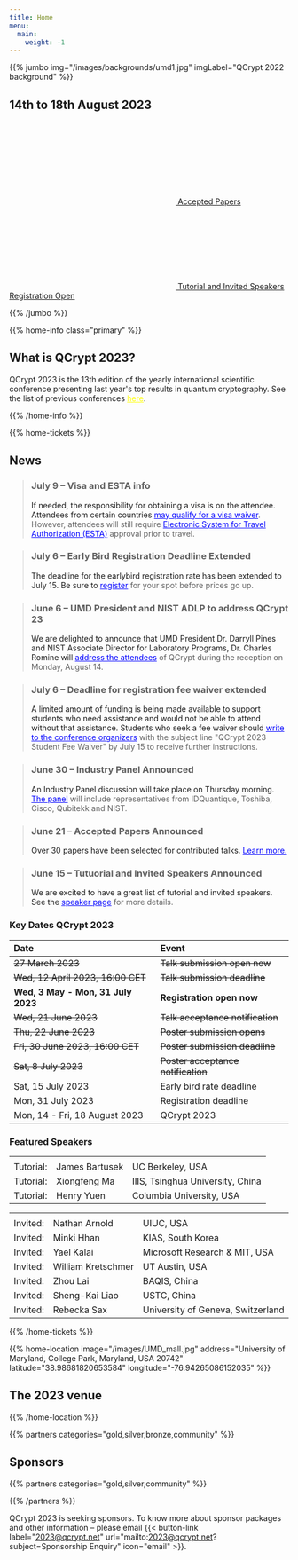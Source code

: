 ```yaml
---
title: Home
menu:
  main:
    weight: -1
---
```

<!-- JUMBO -->
{{% jumbo img="/images/backgrounds/umd1.jpg" imgLabel="QCrypt 2022 background" %}}

## 14th to 18th August 2023
<!--
### 2021: online conference

<a class="btn primary btn-lg" style="margin-top: 1em;" href="/2023">Host QCrypt 2023</a>
-->


<a class="btn primary btn-lg" href="/accepted-papers">
 <svg class="icon icon-cfp"><use xlink:href="#cfp"></use></svg>
    Accepted Papers
</a>

<a class="btn primary btn-lg" href="/speakers">
 <svg class="icon icon-cfp"><use xlink:href="#cfp"></use></svg>
    Tutorial and Invited Speakers
</a>

<a class="btn primary btn-lg" href="/registration">
    Registration Open
</a>

{{% /jumbo %}}

<!-- CNCF LOGO
{{% home-info what="" class="primary" %}}

<h3 style="text-align:center;">Supported by</h2>
<img src="/images/logos/cncf-white.png" alt="cncf-logo" style="width:50%;margin-left:auto;margin-right:auto;display: block;"/>
{{% /home-info %}}

-->


<!-- YOUTUBE SECTION
{{< youtube-section link="i-MKPPKWJuE" title="Watch 2018 best moments" class="" >}}
 -->

<!-- INFO -->
{{% home-info class="primary" %}}

## What is QCrypt 2023?

QCrypt 2023 is the 13th edition of the yearly international scientific conference presenting last year's top results in quantum cryptography. See the list of previous conferences <a style="color: yellow" href="/charter/#history-of-qcrypt">here</a>.

{{% /home-info %}}

{{% home-tickets %}}

## News
	
> <h3>July 9 – <strong>Visa and ESTA info</h3></strong><a style="text-align:left">If needed, the responsibility for obtaining a visa is on the attendee. Attendees from certain countries <a style="color: blue" href="https://esta.cbp.dhs.gov/esta">may qualify for a visa waiver</a>. However, attendees will still require <a style="color: blue" href="https://esta.cbp.dhs.gov/esta">Electronic System for Travel Authorization (ESTA)</a> approval prior to travel.</a>
		
> <h3>July 6 – <strong>Early Bird Registration Deadline Extended</h3></strong><a style="text-align:left">The deadline for the earlybird registration rate has been extended to July 15. Be sure to <a style="color: blue" href="/registration">register</a> for your spot before prices go up.</a>
		
> <h3>June 6 – <strong>UMD President and NIST ADLP to address QCrypt 23</h3></strong><a style="text-align:left">We are delighted to announce that UMD President Dr. Darryll Pines and NIST Associate Director for Laboratory Programs, Dr. Charles Romine will <a style="color: blue" href="/speakers">address the attendees</a> of QCrypt during the reception on Monday, August 14.</a>
		
> <h3>July 6 – <strong>Deadline for registration fee waiver extended</strong></h3><a style="text-align:left"> A limited amount of funding is being made available to support students who need assistance and would not be able to attend without that assistance. Students who seek a fee waiver should <a style="color: blue" href="mailto:2023@qcrypt.net?subject=Sponsorship Enquiry">write to the conference organizers</a> with the subject line "QCrypt 2023 Student Fee Waiver" by July 15 to receive further instructions.</a>
		
> <h3>June 30 – <strong>Industry Panel Announced</strong></h3><a style="text-align:left">An Industry Panel discussion will take place on Thursday morning. <a style="color: blue" href="/speakers">The panel</a> will include representatives from IDQuantique, Toshiba, Cisco, Qubitekk and NIST.</a>
		
> <h3>June 21 – <strong>Accepted Papers Announced</h3></strong><a style="text-align:left"> Over 30 papers have been selected for contributed talks. <a style="color: blue" href="/accepted-papers">Learn more.</a></a>
		
> <h3>June 15 – <strong>Tutuorial and Invited Speakers Announced</h3></strong><a style="text-align:left">We are excited to have a great list of tutorial and invited speakers. See the <a style="color: blue" href="/speakers">speaker page</a> for more details.</a>
		

### <strong>Key Dates QCrypt 2023</strong>
|Date |Event|
|:----|:----|
|<strike> 27 March 2023 </strike> | <!-- <a href="https://hotcrp.science.uva.nl/" target="_blank"> --> <strike> Talk submission open now </strike>|
|<strike> Wed, 12 April 2023, 16:00 CET </strike> | <strike> Talk submission deadline </strike>|
|<strong> Wed, 3 May - Mon, 31 July 2023 </strong>| <strong> Registration open now </Strong>|
|<strike> Wed, 21 June 2023</strike>|<strike> Talk acceptance notification </strike>|
|<strike>Thu, 22 June 2023</strike>|<strike> Poster submission opens</strike>|
|<strike>Fri, 30 June 2023, 16:00 CET</strike>|<strike>Poster submission deadline</strike>|
|<strike>Sat, 8 July 2023</strike>| <strike>Poster acceptance notification</strike>|
|Sat, 15 July 2023| Early bird rate deadline|
|Mon, 31 July 2023| Registration deadline|
|Mon, 14 - Fri, 18 August 2023| QCrypt 2023|

### <strong>Featured Speakers</strong>

| | | |
|:----|:----|:----|
| | | |
|Tutorial:| James Bartusek | UC Berkeley, USA|
|Tutorial:| Xiongfeng Ma | IIIS, Tsinghua University, China|
|Tutorial:| Henry Yuen | Columbia University, USA|


| | | |
|:----|:----|:----
| | | |
|Invited:| Nathan Arnold | UIUC, USA|
|Invited:| Minki Hhan | KIAS, South Korea|
|Invited:| Yael Kalai | Microsoft Research & MIT, USA|
|Invited:| William Kretschmer | UT Austin, USA|
|Invited:| Zhou Lai | BAQIS, China|
|Invited:| Sheng-Kai Liao | USTC, China|
|Invited:| Rebecka Sax | University of Geneva, Switzerland|


<!-- ### August 28th. 2022 | About conference record
Due to time zone, We know that it is difficult for you to participate in the meeting all the time. All the talks will be recorded and made available on the online platform (EventX) a few hours later for our participants.

### August 27th. 2022 | Prerecorded contributed talks videos now available
Please click our Youtube channel <a style="color: blue" href="https://www.youtube.com/playlist?list=PLVgC3LSv44hDpTUj7q3_sHkjEiiyUxWCJ">here</a>.

### August 27th. 2022 | Conference link sent out
We have sent the conference link for registered participants. Please click the <a style="color: blue" href="/participate/">manual</a> for the instructions. We also send the instructions for Zoom webinar speakers (tutorial, invited, contributed) and session chairs. You can also find <a style="color: blue" href="/participate/#instructions-for-zoom-webinar-speakers-tutorial-invited-contributed">the information</a> on the website. If you need any help, you can find us at the <a style="color: blue" href="/participate/#helpdesk">helpdesk</a>.
We are looking forward to your participation.

### August 19th. 2022 | Preliminary program now available
Please click <a style="color: blue" href="/schedule/">here</a>.


### July 11th. 2022 | QCrypt 2022 Participation Survey
If you may consider attending QCrypt 2022 in person (e.g., assuming the quarantine rule is removed), please fill in a short participation survey <a style="color: blue" target="_blank" href="https://forms.gle/S1LeKf7qGePRV87n6">here</a>. It will help us greatly for the conference planning.

### July 11th. 2022 | Hybrid Conference
QCrypt 2022 will be a hybrid conference to ensure participation is possible for everyone. To cater to the potential quarantine rule, the first half of QCrypt will be an online format, while the second half will be more (mostly) physical, with most events allowing for online participation (exceptions include an on-site poster session and an excursion, which will be organized if enough people can attend in-person). The registration site will be opened soon.  

### July 11th. 2022 | COVID, Quarantine, and VISA Information
Taiwan is on the way to opening its border but certain quarantine rules remain. At the moment, a “3+4 days” quarantine rule applies to everyone entering Taiwan: 3 days of quarantine, plus 4 days of "self-health-monitoring" period (in which one is allowed to attend conferences, conditioned on obtaining negative rapid-test results). The quarantine rule is expected to be further relaxed. The up-to-date information about the quarantine rule and VISA information can be found <a style="color: blue" target="_blank" href="/travel/">here</a>. If you have any questions regarding the quarantine rule and VISA application, please feel free to contact us at 2022@QCRYPT.NET.

### July 5th. 2022 | List of accepted papers now available
Please click <a style="color: blue" href="/accepted-papers/">here</a>. -->


<!-- SPEAKERS -->
<!-- BREAKS JUMBO IMAGE -->
{{% /home-tickets %}}

<!-- {{< speakers-tutorial >}}
<strong> Tutorial Speakers </strong>
{{< /speakers-tutorial >}}

{{< speakers-invited >}}
<strong> Invited Speakers </strong>
{{< /speakers-invited >}} -->
<!-- {{< button-link label="Submit a presentation"
                url="https://conference-hall.io/public/event/HJRThubF4uYPkb7jSUxi"
                icon="cfp" >}}

<!-- {{< button-link label="See all speakers"
                url="./speakers"
                icon="right" >}} -->

<!--
{{% home-tickets %}}

## Tickets

### Secure your spot with an unparalleled discount while we finalize the program!

<ul>
<li>{{< ticket name="Blind ticket"
           starts="2019-03-25"
           ends="2019-08-01"
           price="55 €"
           info=""
           soldOut=""
           url="https://www.eventbrite.com/e/kubernetes-community-day-amsterdam-2019-tickets-64716768597" >}}</li>
<li>{{< ticket name="Regular ticket"
           starts="2019-08-01"
           ends="2019-09-13"
           price="110 €"
           info=""
           soldOut="true"
           url="https://www.eventbrite.com/e/kubernetes-community-day-amsterdam-2019-tickets-64716768597" >}}</li>
</ul>

\* Your ticket gives you access to all conferences, coffee breaks, and lunch. Accommodation is NOT included in this price.

{{% /home-tickets %}}
-->

<!-- NOTIFICATION
{{% home-subscribe  class="primary" %}}

## Get notified about the important conference updates

{{% /home-subscribe %}}
 -->

<!-- THE MAP -->
{{% home-location
    image="/images/UMD_mall.jpg"
    address="University of Maryland, College Park, Maryland, USA 20742"
    latitude="38.98681820653584"
    longitude="-76.94265086152035"
    %}}

## The 2023 venue
<!-- ### online -->
{{% /home-location %}}
<!--
{{% home-tickets %}}

<h2 style="text-align:center;">co-organizer</h2>
<img src="/images/partners/ccisa.png" alt="ccisa-logo" style="width:15%;margin-left:auto;margin-right:auto;display: black;"/>
{{% /home-tickets %}}
-->


{{% partners categories="gold,silver,bronze,community" %}}

## Sponsors

{{% partners categories="gold,silver,community" %}}

{{% /partners %}}

QCrypt 2023 is seeking sponsors. To know more about sponsor packages and other information – please email {{< button-link label="2023@qcrypt.net" url="mailto:2023@qcrypt.net?subject=Sponsorship Enquiry" icon="email" >}}. 

<!-- {{% /partners %}} -->


<!--

<p align= "center"> <a class="btn primary btn-lg" style="margin-top: 1em;" href="https://drive.google.com/file/d/1XkABMRsQw5EMnt3CiNhjGN3kYn6VPvRd/view?usp=sharing" target="_blank">Become a sponsor</a></p>
-->
